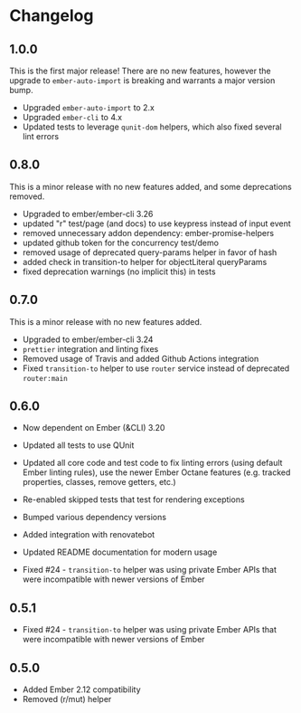 # Changelog

## 1.0.0

This is the first major release! There are no new features, however the upgrade to
`ember-auto-import` is breaking and warrants a major version bump.

- Upgraded `ember-auto-import` to 2.x
- Upgraded `ember-cli` to 4.x
- Updated tests to leverage `qunit-dom` helpers, which also fixed several lint errors

## 0.8.0

This is a minor release with no new features added, and some deprecations removed.

- Upgraded to ember/ember-cli 3.26
- updated "r" test/page (and docs) to use keypress instead of input event
- removed unnecessary addon dependency: ember-promise-helpers
- updated github token for the concurrency test/demo
- removed usage of deprecated query-params helper in favor of hash
- added check in transition-to helper for objectLiteral queryParams
- fixed deprecation warnings (no implicit this) in tests

## 0.7.0

This is a minor release with no new features added.

- Upgraded to ember/ember-cli 3.24
- `prettier` integration and linting fixes
- Removed usage of Travis and added Github Actions integration
- Fixed `transition-to` helper to use `router` service instead of deprecated `router:main`

## 0.6.0

- Now dependent on Ember (&CLI) 3.20
- Updated all tests to use QUnit
- Updated all core code and test code to fix linting errors (using default Ember linting rules), use the newer Ember Octane features (e.g. tracked properties, classes, remove getters, etc.)
- Re-enabled skipped tests that test for rendering exceptions
- Bumped various dependency versions
- Added integration with renovatebot
- Updated README documentation for modern usage

- Fixed #24 - `transition-to` helper was using private Ember APIs that were incompatible with newer versions of Ember

## 0.5.1

- Fixed #24 - `transition-to` helper was using private Ember APIs that were incompatible with newer versions of Ember

## 0.5.0

- Added Ember 2.12 compatibility
- Removed (r/mut) helper
